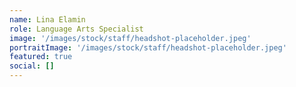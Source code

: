 ```yaml
---
name: Lina Elamin
role: Language Arts Specialist
image: '/images/stock/staff/headshot-placeholder.jpeg'
portraitImage: '/images/stock/staff/headshot-placeholder.jpeg'
featured: true
social: []
---
```

